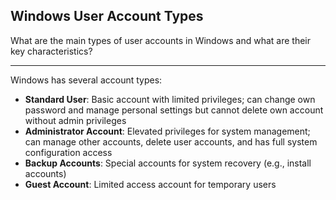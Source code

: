 ## Windows User Account Types

What are the main types of user accounts in Windows and what are their key characteristics?

---

Windows has several account types:
- **Standard User**: Basic account with limited privileges; can change own password and manage personal settings but cannot delete own account without admin privileges
- **Administrator Account**: Elevated privileges for system management; can manage other accounts, delete user accounts, and has full system configuration access
- **Backup Accounts**: Special accounts for system recovery (e.g., install accounts)
- **Guest Account**: Limited access account for temporary users


